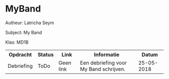 # MyBand

<!DOCTYPE html>
<html>
  <head></head>
  <body>
    <p>Autheur: Latricha Seym</p>
    <p>Subject: My Band</p>
    <p>Klas: MD1B</p>

 <table>
  <tr>
    <th>Opdracht</th>
    <th>Status</th>
    <th>Link</th>
    <th>Informatie</th>
    <th>Datum</th>
  </tr>
   <tr>
     <td>Debriefing</td>
     <td>ToDo</td>
     <td>Geen link</td>
     <td>Een debriefing voor My Band schrijven.</td>
     <td>25-05-2018</td>
   </tr>
  </body>
<html>
